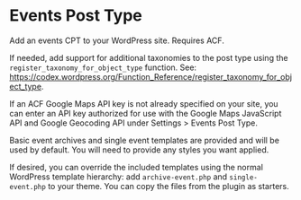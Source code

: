 # Events Post Type
Add an events CPT to your WordPress site. Requires ACF.

If needed, add support for additional taxonomies to the post type using the ```register_taxonomy_for_object_type``` function. See: https://codex.wordpress.org/Function_Reference/register_taxonomy_for_object_type.

If an ACF Google Maps API key is not already specified on your site, you can enter an API key authorized for use with the Google Maps JavaScript API and Google Geocoding API under Settings > Events Post Type.

Basic event archives and single event templates are provided and will be used by default. You will need to provide any styles you want applied.

If desired, you can override the included templates using the normal WordPress template hierarchy: add ```archive-event.php``` and ```single-event.php``` to your theme. You can copy the files from the plugin as starters.
